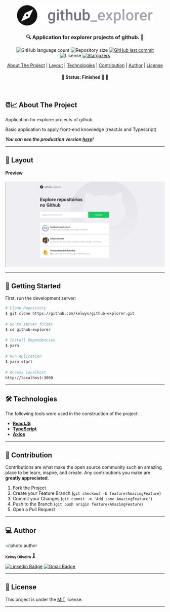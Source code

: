 

<div align="center">
  <img alt="logo"  src="src/assets/logo.svg">
</div>


<h3 align="center">
    🔍 Application for explorer projects of github. 🔎
</h3>

<p align="center">
  <img alt="GitHub language count" src="https://img.shields.io/github/languages/count/kelwys/github-explorer?color=%2304D361">

  <img alt="Repository size" src="https://img.shields.io/github/repo-size/kelwys/github-explorer">

  <a href="https://github.com/kelwys/github-explorer/commits/master">
    <img alt="GitHub last commit" src="https://img.shields.io/github/last-commit/kelwys/github-explorer">
  </a>

   <img alt="License" src="https://img.shields.io/badge/license-MIT-brightgreen">
   <a href="https://github.com/kelwys/github-explorer/stargazers">
    <img alt="Stargazers" src="https://img.shields.io/github/stars/kelwys/github-explorer?style=social">
  </a>
</p>

<p align="center">
  <a href="#about-the-project">About The Project</a> |
  <a href="#layout">Layout</a> |
  <a href="#technologies">Technologies</a> |
  <a href="#contribution">Contribution</a> |
  <a href="#author">Author</a> |
  <a href="#license">License</a>
</p>

<h4 align="center">
	🚧 Status: Finished 🚀  🚧
</h4>
</br>


<h2 id="about-the-project" > ⏰📈 About The Project </h2>

Application for explorer projects of github.

Basic application to apply front-end knowledge (reactJs and Typescript)


***You can see the production version [here](https://devcast.vercel.app)!***

---

<h2 id="layout" >🎨  Layout </h2>

#### Preview
![screen home](./.github/screen01.png)

---

## 🚀 Getting Started

First, run the development server:

```bash
# Clone Repository
$ git clone https://github.com/kelwys/github-explorer.git

# Go to server folder
$ cd github-explorer

# Install Dependencies
$ yarn

# Run Aplication
$ yarn start

# Access localhost
http://localhost:3000
```

---


<h2 id="technologies"> 🛠 Technologies </h2>

The following tools were used in the construction of the project:

- **[ReactJS](https://reactjs.org)**
- **[TypeScript](https://www.typescriptlang.org/)**
- **[Axios](https://github.com/axios/axios)**

---

<h2 id="contribution"> 💪 Contribution </h2>

Contributions are what make the open source community such an amazing place to be learn, inspire, and create. Any contributions you make are **greatly appreciated**.

1. Fork the Project
2. Create your Feature Branch (`git checkout -b feature/AmazingFeature`)
3. Commit your Changes (`git commit -m 'Add some AmazingFeature'`)
4. Push to the Branch (`git push origin feature/AmazingFeature`)
5. Open a Pull Request

---

<h2 id="author"> 💻 Author </h2>

<img style="border-radius: 50% !important;" src="https://kelwys.github.io/images/avatar.png" width="100px;" alt="photo author"/>

 <sub><b>Kelwy Oliveira</b></sub></a> <a href="https://www.linkedin.com/in/kelwyoliveira/" title="kelwy`s linkedin">🚀</a>
 <br />

[![Linkedin Badge](https://img.shields.io/badge/-Linkedin-4682B4?style=for-the-badge&logo=Linkedin&logoColor=white&link=https://www.linkedin.com/in/kelwyoliveira/)](https://www.linkedin.com/in/kelwyoliveira/)
[![Gmail Badge](https://img.shields.io/badge/-kelwyduarte@gmail.com-000?style=for-the-badge&logo=Gmail&logoColor=white&link=mailto:kelwyduarte@gmail.com)](mailto:kelwyduarte@gmail.com)

---

<h2 id="license"> 📝 License </h2>

This project is under the [MIT](./LICENSE) license.

---
